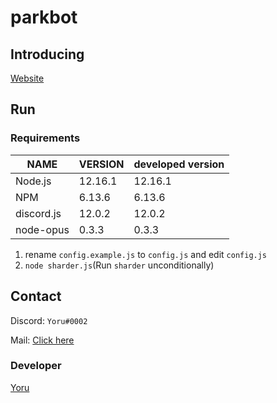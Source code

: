 # parkbot

## Introducing
[Website](https://yoru.pe.kr/parkbot)

## Run
### Requirements
| NAME | VERSION | developed version |
|---|---|---|
| Node.js | 12.16.1 | 12.16.1 |
| NPM | 6.13.6 | 6.13.6 |
| discord.js | 12.0.2 | 12.0.2 |
| node-opus | 0.3.3 | 0.3.3 |

1. rename `config.example.js` to `config.js` and edit `config.js`
2. `node sharder.js`(Run `sharder` unconditionally)

## Contact
Discord: `Yoru#0002`

Mail: [Click here](mailto:yoru@outlook.kr)

### Developer
[Yoru](https://yoru.pe.kr)
